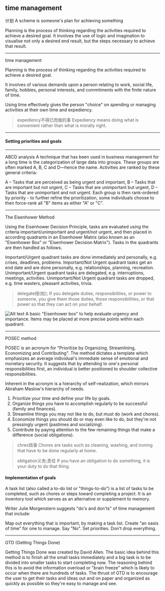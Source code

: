 
## time management

计划
A scheme is someone's plan for achieving something

Planning is the process of thinking regarding the activities required to achieve a desired goal.
It involves the use of logic and imagination to visualise not only a desired end result, but the steps necessary to achieve that result.

---

time management

Planning is the process of thinking regarding the activities required to achieve a desired goal.

It involves of various demands upon a person relating to work, social life, family, hobbies, personal interests, and commitments with the finite nature of time.

Using time effectively gives the person "choice" on spending or managing activities at their own time and expediency.

> expediency不得已而做的事
> Expediency means doing what is convenient rather than what is morally right.

---

#### Setting priorities and goals

---

ABCD analysis
A technique that has been used in business management for a long time is the categorization of large data into groups. These groups are often marked A, B, C and D—hence the name. Activities are ranked by these general criteria:

A – Tasks that are perceived as being urgent and important,
B – Tasks that are important but not urgent,
C – Tasks that are unimportant but urgent,
D – Tasks that are unimportant and not urgent.
Each group is then rank-ordered by priority - to further refine the prioritization, some individuals choose to then force-rank all "B" items as either "A" or "C".

---

The Eisenhower Method

Using the Eisenhower Decision Principle, tasks are evaluated using the criteria important/unimportant and urgent/not urgent, and then placed in according quadrants in an Eisenhower Matrix (also known as an "Eisenhower Box" or "Eisenhower Decision Matrix"). Tasks in the quadrants are then handled as follows.

Important/Urgent quadrant tasks are done immediately and personally, e.g. crises, deadlines, problems.
Important/Not Urgent quadrant tasks get an end date and are done personally, e.g. relationships, planning, recreation.
Unimportant/Urgent quadrant tasks are delegated, e.g. interruptions, meetings, activities.
Unimportant/Not Urgent quadrant tasks are dropped, e.g. time wasters, pleasant activities, trivia.

> delegate授(权);
> If you delegate duties, responsibilities, or power to someone, you give them those duties, those responsibilities, or that power so that they can act on your behalf.

![Alt text](/assets/images/temp002/image.png)
A basic "Eisenhower box" to help evaluate urgency and importance. Items may be placed at more precise points within each quadrant.

---

POSEC method

POSEC is an acronym for "Prioritize by Organizing, Streamlining, Economizing and Contributing". The method dictates a template which emphasizes an average individual's immediate sense of emotional and monetary security. It suggests that by attending to one's personal responsibilities first, an individual is better positioned to shoulder collective responsibilities.

Inherent in the acronym is a hierarchy of self-realization, which mirrors Abraham Maslow's hierarchy of needs.

1. Prioritize your time and define your life by goals.
1. Organize things you have to accomplish regularly to be successful (family and finances).
1. Streamline things you may not like to do, but must do (work and chores).
1. Economize things you should do or may even like to do, but they're not pressingly urgent (pastimes and socializing).
1. Contribute by paying attention to the few remaining things that make a difference (social obligations).

> chres琐事
> Chores are tasks such as cleaning, washing, and ironing that have to be done regularly at home.
>
> obligation义务;责任
> If you have an obligation to do something, it is your duty to do that thing.

#### Implementation of goals

A task list (also called a to-do list or "things-to-do") is a list of tasks to be completed, such as chores or steps toward completing a project. It is an inventory tool which serves as an alternative or supplement to memory.

Writer Julie Morgenstern suggests "do's and don'ts" of time management that include:

Map out everything that is important, by making a task list.
Create "an oasis of time" for one to manage.
Say "No".
Set priorities.
Don't drop everything.

---

GTD (Getting Things Done)

Getting Things Done was created by David Allen. The basic idea behind this method is to finish all the small tasks immediately and a big task is to be divided into smaller tasks to start completing now. The reasoning behind this is to avoid the information overload or "brain freeze" which is likely to occur when there are hundreds of tasks. The thrust of GTD is to encourage the user to get their tasks and ideas out and on paper and organized as quickly as possible so they're easy to manage and see.



